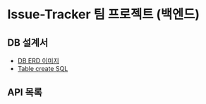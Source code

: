 # Issue-Tracker 팀 프로젝트 (백엔드)

## DB 설계서
- [DB ERD 이미지](./docs/issue_tracker_erd.png)
- [Table create SQL](./docs/issue_tracker_table_create.sql)

## API 목록

